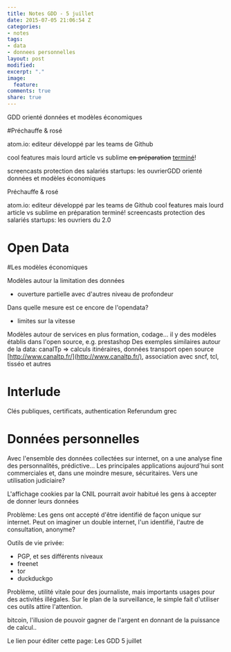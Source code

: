 ```yaml
---
title: Notes GDD - 5 juillet
date: 2015-07-05 21:06:54 Z
categories:
- notes
tags:
- data
- donnees personnelles
layout: post
modified: 
excerpt: "."
image:
  feature: 
comments: true
share: true
---
```


GDD orienté données et modèles économiques
 
#Préchauffe & rosé
 
atom.io: editeur développé par les teams de Github

  cool features mais lourd
  article vs sublime ~~en préparation~~ [terminé](http://lesgeeksdudimanche.github.io/articles/Sublime-Text-vs-Atom/)!

screencasts
protection des salariés startups: les ouvrierGDD orienté données et modèles économiques
 
Préchauffe & rosé
 
atom.io: editeur développé par les teams de Github
cool features mais lourd
article vs sublime en préparation terminé!
screencasts
protection des salariés startups: les ouvriers du 2.0
 

# Open Data

#Les modèles économiques
 
Modèles autour la limitation des données

-  ouverture partielle avec d'autres niveau de profondeur

Dans quelle mesure est ce encore de l'opendata?

-  limites sur la vitesse

 
Modèles autour de services en plus
formation, codage... il y des modèles établis dans l'open source, e.g. prestashop
Des exemples similaires autour de la data:
canalTp => calculs itinéraires, données transport open source [http://www.canaltp.fr/](http://www.canaltp.fr/), association avec sncf, tcl, tisséo et autres
 

# Interlude

Clés publiques, certificats, authentication
Referundum grec
 

# Données personnelles

 
Avec l'ensemble des données collectées sur internet, on a une analyse fine des personnalités, prédictive... Les principales applications aujourd'hui sont commerciales et, dans une moindre mesure, sécuritaires. Vers une utilisation judiciaire?
 
L'affichage cookies par la CNIL pourrait avoir habitué les gens à accepter de donner leurs données
 
Problème: Les gens ont accepté d'être identifié de façon unique sur internet. Peut on imaginer un double internet, l'un identifié, l'autre de consultation, anonyme?
 
Outils de vie privée:

- PGP, et ses différents niveaux
- freenet
- tor
- duckduckgo

Problème, utilité vitale pour des journaliste, mais importants usages pour des activités illégales. Sur le plan de la surveillance, le simple fait d'utiliser ces outils attire l'attention.
 
bitcoin, l'illusion de pouvoir gagner de l'argent en donnant de la puissance de calcul..
 
Le lien pour éditer cette page: Les GDD 5 juillet
 

